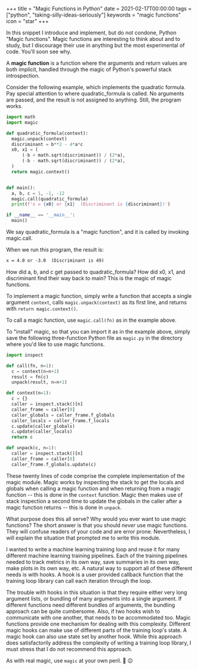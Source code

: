+++
title = "Magic Functions in Python"
date = 2021-02-17T00:00:00
tags = ["python", "taking-silly-ideas-seriously"]
keywords = "magic functions"
icon = "star"
+++

In this snippet I introduce and implement, but do not condone, Python "Magic functions".
Magic functions are interesting to think about and to study, but I discourage their use in anything but the most experimental of code. You'll soon see why.

A **magic function** is a function where the arguments and return values are both implicit, handled through the magic of Python's powerful stack introspection.

Consider the following example, which implements the quadratic formula. Pay special attention to where quadratic_formula is called. No arguments are passed, and the result is not assigned to anything. Still, the program works.

```python
import math
import magic

def quadratic_formula(context):
  magic.unpack(context)
  discriminant = b**2 - 4*a*c
  x0, x1 = (
      (-b + math.sqrt(discriminant)) / (2*a),
      (-b - math.sqrt(discriminant)) / (2*a),
  )
  return magic.context()


def main():
  a, b, c = 1, -1, -12
  magic.call(quadratic_formula)
  print(f'x = {x0} or {x1}  (Discriminant is {discriminant})')

if __name__ == '__main__':
  main()
```

We say quadratic_formula is a "magic function", and it is called by invoking magic.call.

When we run this program, the result is:

```markdown
x = 4.0 or -3.0  (Discriminant is 49)
```

How did a, b, and c get passed to quadratic_formula? How did x0, x1, and discriminant find their way back to main? This is the magic of magic functions.

To implement a magic function, simply write a function that accepts a single argument `context`, calls `magic.unpack(context)` as its first line, and returns with `return magic.context()`.

To call a magic function, use `magic.call(fn)` as in the example above.

To "install" magic, so that you can import it as in the example above, simply save the following three-function Python file as `magic.py` in the directory where you'd like to use magic functions.

```python
import inspect

def call(fn, n=1):
  c = context(n=n+1)
  result = fn(c)
  unpack(result, n=n+1)

def context(n=1):
  c = {}
  caller = inspect.stack()[n]
  caller_frame = caller[0]
  caller_globals = caller_frame.f_globals
  caller_locals = caller_frame.f_locals
  c.update(caller_globals)
  c.update(caller_locals)
  return c

def unpack(c, n=1):
  caller = inspect.stack()[n]
  caller_frame = caller[0]
  caller_frame.f_globals.update(c)
```

These twenty lines of code comprise the complete implementation of the magic module.
Magic works by inspecting the stack to get the locals and globals when calling a magic function and when returning from a magic function -- this is done in the `context` function. Magic then makes use of stack inspection a second time to update the globals in the caller after a magic function returns -- this is done in `unpack`.

What purpose does this all serve? Why would you ever want to use magic functions?
The short answer is that you should _never_ use magic functions.
They will confuse readers of your code and are error prone.
Nevertheless, I will explain the situation that prompted me to write this module.

I wanted to write a machine learning training loop and reuse it for many different machine learning training pipelines. Each of the training pipelines needed to track metrics in its own way, save summaries in its own way, make plots in its own way, etc. A natural way to support all of these different needs is with hooks. A hook is a user provided callback function that the training loop library can call each iteration through the loop.

The trouble with hooks in this situation is that they require either very long argument lists, or bundling of many arguments into a single argument. If different functions need different bundles of arguments, the bundling approach can be quite cumbersome. Also, if two hooks wish to communicate with one another, that needs to be accommodated too. Magic functions provide one mechanism for dealing with this complexity. Different magic hooks can make use of different parts of the training loop's state. A magic hook can also use state set by another hook.
While this approach does satisfactorily address the complexity of writing a training loop library,
I must stress that I do not recommend this approach.


As with real magic, use `magic` at your own peril. :mage: :wink:
